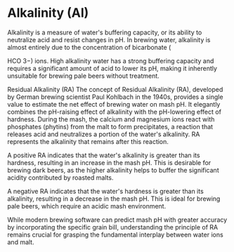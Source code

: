 # Alkalinity (Al)

Alkalinity is a measure of water's buffering capacity, or its ability to neutralize acid and resist changes in pH. In brewing water, alkalinity is almost entirely due to the concentration of bicarbonate (

HCO 3−) ions. High alkalinity water has a strong buffering capacity and requires a significant amount of acid to lower its pH, making it inherently unsuitable for brewing pale beers without treatment.

Residual Alkalinity (RA)
The concept of Residual Alkalinity (RA), developed by German brewing scientist Paul Kohlbach in the 1940s, provides a single value to estimate the net effect of brewing water on mash pH. It elegantly combines the pH-raising effect of alkalinity with the pH-lowering effect of hardness. During the mash, the calcium and magnesium ions react with phosphates (phytins) from the malt to form precipitates, a reaction that releases acid and neutralizes a portion of the water's alkalinity. RA represents the alkalinity that remains after this reaction.

A positive RA indicates that the water's alkalinity is greater than its hardness, resulting in an increase in the mash pH. This is desirable for brewing dark beers, as the higher alkalinity helps to buffer the significant acidity contributed by roasted malts.

A negative RA indicates that the water's hardness is greater than its alkalinity, resulting in a decrease in the mash pH. This is ideal for brewing pale beers, which require an acidic mash environment.

While modern brewing software can predict mash pH with greater accuracy by incorporating the specific grain bill, understanding the principle of RA remains crucial for grasping the fundamental interplay between water ions and malt.
